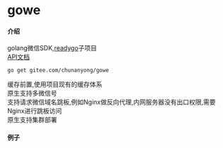 # gowe

#### 介绍
golang微信SDK,[readygo](https://gitee.com/chunanyong/readygo)子项目  
[API文档](https://pkg.go.dev/gitee.com/chunanyong/gowe?tab=doc)

``` 
go get gitee.com/chunanyong/gowe 
```  
缓存前置,使用项目现有的缓存体系  
原生支持多微信号  
支持请求微信域名跳板,例如Nginx做反向代理,内网服务器没有出口权限,需要Nginx进行跳板访问  
原生支持集群部署  



#### 例子
